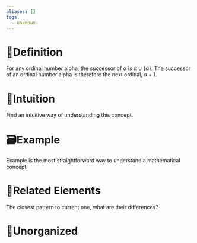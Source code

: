 ```yaml
---
aliases: []
tags:
  - unknown
---
```


# 📝Definition
For any ordinal number alpha, the successor of $\alpha$ is $\alpha \cup \{\alpha\}$. The successor of an ordinal number alpha is therefore the next ordinal, $\alpha+1$.

# 🧠Intuition
Find an intuitive way of understanding this concept.

# 🗃Example
Example is the most straightforward way to understand a mathematical concept.

# 🌱Related Elements
The closest pattern to current one, what are their differences?


# 🍂Unorganized